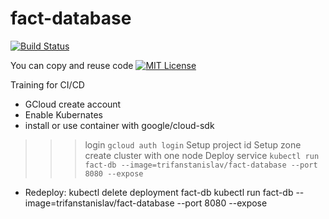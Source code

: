 # fact-database 

[![Build Status](https://travis-ci.org/CyborTronik/fact-database.svg?branch=master)](https://travis-ci.org/CyborTronik/fact-database)

You can copy and reuse code [![MIT License](http://img.shields.io/badge/license-MIT-green.svg)](https://github.com/selenide/selenide/blob/master/LICENSE)

Training for CI/CD


* GCloud create  account
* Enable Kubernates
* install or use container with google/cloud-sdk
>>> login `gcloud auth login`
>>> Setup project id
>>>	Setup zone
>>>	create cluster with one node
>>> Deploy service 
`kubectl run  fact-db --image=trifanstanislav/fact-database --port 8080 --expose`

* Redeploy:
kubectl delete deployment fact-db
kubectl run  fact-db --image=trifanstanislav/fact-database --port 8080 --expose
